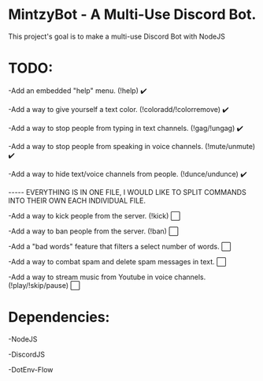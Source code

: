 # MintzyBot - A Multi-Use Discord Bot.

This project's goal is to make a multi-use Discord Bot with NodeJS

# TODO:

-Add an embedded "help" menu. (!help) ✔️

-Add a way to give yourself a text color. (!coloradd/!colorremove) ✔️

-Add a way to stop people from typing in text channels. (!gag/!ungag) ✔️

-Add a way to stop people from speaking in voice channels. (!mute/unmute) ✔️

-Add a way to hide text/voice channels from people. (!dunce/undunce) ✔️

----- EVERYTHING IS IN ONE FILE, I WOULD LIKE TO SPLIT COMMANDS INTO THEIR OWN EACH INDIVIDUAL FILE.

-Add a way to kick people from the server. (!kick) ⬜

-Add a way to ban people from the server. (!ban) ⬜

-Add a "bad words" feature that filters a select number of words. ⬜

-Add a way to combat spam and delete spam messages in text. ⬜

-Add a way to stream music from Youtube in voice channels. (!play/!skip/pause) ⬜

# Dependencies:

-NodeJS

-DiscordJS

-DotEnv-Flow
